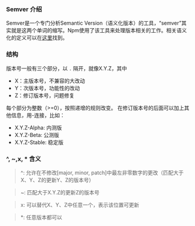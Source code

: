 ### **Semver 介绍**

Semver是一个专门分析Semantic Version（语义化版本）的工具，“semver”其实就是这两个单词的缩写。Npm使用了该工具来处理版本相关的工作。相关语义化的定义可以在[这里](https://semver.org/)找到。

### **结构**

版本号一般有三个部分，以 `.` 隔开，就像X.Y.Z，其中

* X：主版本号，不兼容的大改动
* Y：次版本号，功能性的改动
* Z：修订版本号，问题修复

每个部分为整数（>=0），按照递增的规则改变。
在修订版本号的后面可以加上其他信息，用-连接，比如：

* X.Y.Z-Alpha: 内测版
* X.Y.Z-Beta: 公测版
* X.Y.Z-Stable: 稳定版

### **^, ~,x, * 含义**

> ^: 允许在不修改[major, minor, patch]中最左非零数字的更改（匹配大于X、Y、Z的更新Y、Z的版本号）

> ~: 匹配大于X.Y.Z的更新Z的版本号


> x: 可以替代X、Y、Z中任意一个，表示该位置可更新

> *: 任意版本都可以

